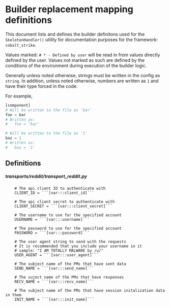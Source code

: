 # Builder replacement mapping definitions

This document lists and defines the builder definitons used for the `SkeletonHandler()` utility for documentation purposes for the framework: `cobalt_strike`.

Values marked: `# * - Defined by user` will be read in from values directly defined by the user. Values not marked as such are defined by the conditions of the environment during execution of the builder logic.

Generally unless noted otherwise, strings must be written in the config as `string`. In addition, unless noted otherwise, numbers are written as `1` and have their type forced in the code.

For example,
```python
[component]
# Will be written to the file as 'bar'
foo = bar
# Written as:
#   foo = 'bar'

# Will be written to the file as '1'
baz = 1
# Written as:
#   baz = '1'
```

## Definitions
##### transports/reddit/transport_reddit.py

```
	# The api client ID to authenticate with
	CLIENT_ID = ```[var:::client_id]```

	# The api client secret to authenticate with
	CLIENT_SECRET = ```[var:::client_secret]```

	# The username to use for the specified account
	USERNAME = ```[var:::username]```

	# The password to use for the specified account
	PASSWORD = ```[var:::password]```

	# The user agent string to send with the requests
	# It is recommended that you include your username in it
	# sample: "I AM TOTALLY MALWARE by /u/"
	USER_AGENT = ```[var:::user_agent]```

	# The subject name of the PMs that have sent data
	SEND_NAME = ```[var:::send_name]```

	# The suject name of the PMs that have responses
	RECV_NAME = ```[var:::recv_name]```
	
	# The subject name of the PMs that have session initalization data in them
	INIT_NAME = ```[var:::init_name]``` 
```
